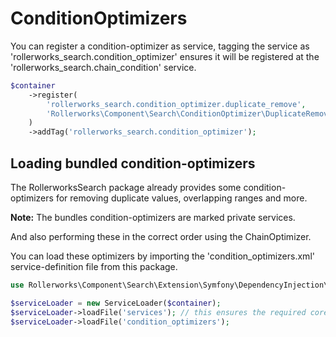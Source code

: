 ConditionOptimizers
===================

You can register a condition-optimizer as service, tagging the service
as 'rollerworks_search.condition_optimizer' ensures it will be registered
at the 'rollerworks_search.chain_condition' service.

```php
$container
    ->register(
        'rollerworks_search.condition_optimizer.duplicate_remove',
        'Rollerworks\Component\Search\ConditionOptimizer\DuplicateRemover'
    )
    ->addTag('rollerworks_search.condition_optimizer');
```

## Loading bundled condition-optimizers

The RollerworksSearch package already provides some condition-optimizers
for removing duplicate values, overlapping ranges and more.

**Note:** The bundles condition-optimizers are marked private services.

And also performing these in the correct order using the ChainOptimizer.

You can load these optimizers by importing the
'condition_optimizers.xml' service-definition file from this package.

```php
use Rollerworks\Component\Search\Extension\Symfony\DependencyInjection\ServiceLoader;

$serviceLoader = new ServiceLoader($container);
$serviceLoader->loadFile('services'); // this ensures the required core services are registered
$serviceLoader->loadFile('condition_optimizers');
```

